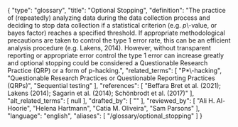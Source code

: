{
    "type": "glossary",
    "title": "Optional Stopping",
    "definition": "The practice of (repeatedly) analyzing data during the data collection process and deciding to stop data collection if a statistical criterion (e.g. *p*\\-value, or bayes factor) reaches a specified threshold. If appropriate methodological precautions are taken to control the type 1 error rate, this can be an efficient analysis procedure (e.g. Lakens, 2014). However, without transparent reporting or appropriate error control the type 1 error can increase greatly and optional stopping could be considered a Questionable Research Practice (QRP) or a form of p-hacking.",
    "related_terms": [
        "P*\\-hacking",
        "Questionable Research Practices or Questionable Reporting Practices (QRPs)",
        "Sequential testing"
    ],
    "references": [
        "Beffara Bret et al. (2021); Lakens (2014); Sagarin et al. (2014); Schönbrodt et al. (2017)"
    ],
    "alt_related_terms": [
        null
    ],
    "drafted_by": [
        ""
    ],
    "reviewed_by": [
        "Ali H. Al-Hoorie",
        "Helena Hartmann",
        "Catia M. Oliveira",
        "Sam Parsons"
    ],
    "language": "english",
    "aliases": [
        "/glossary/optional_stopping"
    ]
}
